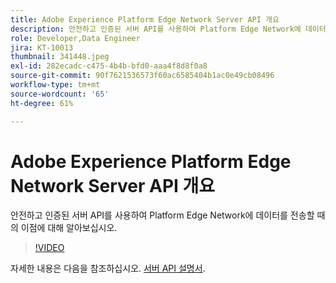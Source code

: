 ```yaml
---
title: Adobe Experience Platform Edge Network Server API 개요
description: 안전하고 인증된 서버 API를 사용하여 Platform Edge Network에 데이터를 전송할 때의 이점에 대해 알아보십시오.
role: Developer,Data Engineer
jira: KT-10013
thumbnail: 341448.jpeg
exl-id: 282ecadc-c475-4b4b-bfd0-aaa4f8d8f0a8
source-git-commit: 90f7621536573f60ac6585404b1ac0e49cb08496
workflow-type: tm+mt
source-wordcount: '65'
ht-degree: 61%

---
```


# Adobe Experience Platform Edge Network Server API 개요

안전하고 인증된 서버 API를 사용하여 Platform Edge Network에 데이터를 전송할 때의 이점에 대해 알아보십시오.

>[!VIDEO](https://video.tv.adobe.com/v/341448?quality=12&learn=on)

자세한 내용은 다음을 참조하십시오. [서버 API 설명서](https://experienceleague.adobe.com/docs/experience-platform/edge-network-server-api/overview.html?lang=ko-KR).
